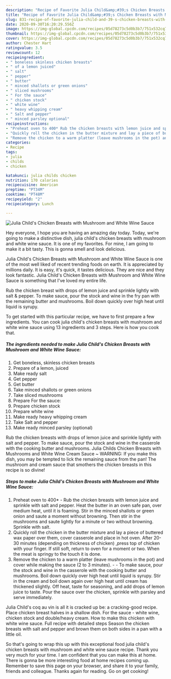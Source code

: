 ```yaml
---
description: "Recipe of Favorite Julia Child&amp;#39;s Chicken Breasts with Mushroom and White Wine Sauce"
title: "Recipe of Favorite Julia Child&amp;#39;s Chicken Breasts with Mushroom and White Wine Sauce"
slug: 831-recipe-of-favorite-julia-child-and-39-s-chicken-breasts-with-mushroom-and-white-wine-sauce
date: 2020-09-30T16:20:29.556Z
image: https://img-global.cpcdn.com/recipes/05d78273c5d0b3b7/751x532cq70/julia-childs-chicken-breasts-with-mushroom-and-white-wine-sauce-recipe-main-photo.jpg
thumbnail: https://img-global.cpcdn.com/recipes/05d78273c5d0b3b7/751x532cq70/julia-childs-chicken-breasts-with-mushroom-and-white-wine-sauce-recipe-main-photo.jpg
cover: https://img-global.cpcdn.com/recipes/05d78273c5d0b3b7/751x532cq70/julia-childs-chicken-breasts-with-mushroom-and-white-wine-sauce-recipe-main-photo.jpg
author: Chester Hart
ratingvalue: 3.5
reviewcount: 12
recipeingredient:
- " boneless skinless chicken breasts"
- " of a lemon juiced"
- " salt"
- " pepper"
- " butter"
- " minced shallots or green onions"
- " sliced mushrooms"
- " For the sauce"
- " chicken stock"
- " white wine"
- " heavy whipping cream"
- " Salt and pepper"
- " minced parsley optional"
recipeinstructions:
- "Preheat oven to 400* Rub the chicken breasts with lemon juice and sprinkle with salt and pepper. Heat the butter in an oven safe pan, over medium heat, until it is foaming. Stir in the minced shallots or green onion and saute a moment without browning. Then stir in the mushrooms and saute lightly for a minute or two without browning. Sprinkle with salt."
- "Quickly roll the chicken in the butter mixture and lay a piece of buttered wax paper over them, cover casserole and place in hot oven. After 20-30 minutes (depending on thickness of chicken) ,press top of chicken with your finger. If still soft, return to oven for a moment or two. When the meat is springy to the touch it is done."
- "Remove the chicken to a warm platter (leave mushrooms in the pot) and cover while making the sauce (2 to 3 minutes).  To make sauce, pour the stock and wine in the casserole with the cooking butter and mushrooms. Boil down quickly over high heat until liquid is syrupy. Stir in the cream and boil down again over high heat until cream has thickened slightly. Off heat, taste for seasoning, and add drops of lemon juice to taste. Pour the sauce over the chicken, sprinkle with parsley and serve immediately."
categories:
- Recipe
tags:
- julia
- childs
- chicken

katakunci: julia childs chicken 
nutrition: 170 calories
recipecuisine: American
preptime: "PT34M"
cooktime: "PT48M"
recipeyield: "2"
recipecategory: Lunch

---
```



![Julia Child&#39;s Chicken Breasts with Mushroom and White Wine Sauce](https://img-global.cpcdn.com/recipes/05d78273c5d0b3b7/751x532cq70/julia-childs-chicken-breasts-with-mushroom-and-white-wine-sauce-recipe-main-photo.jpg)

Hey everyone, I hope you are having an amazing day today. Today, we're going to make a distinctive dish, julia child&#39;s chicken breasts with mushroom and white wine sauce. It is one of my favorites. For mine, I am going to make it a bit tasty. This is gonna smell and look delicious.

Julia Child&#39;s Chicken Breasts with Mushroom and White Wine Sauce is one of the most well liked of recent trending foods on earth. It is appreciated by millions daily. It is easy, it's quick, it tastes delicious. They are nice and they look fantastic. Julia Child&#39;s Chicken Breasts with Mushroom and White Wine Sauce is something that I've loved my entire life.

Rub the chicken breast with drops of lemon juice and sprinkle lightly with salt &amp; pepper. To make sauce, pour the stock and wine in the fry pan with the remaining butter and mushrooms. Boil down quickly over high heat until liquid is syrupy.


To get started with this particular recipe, we have to first prepare a few ingredients. You can cook julia child&#39;s chicken breasts with mushroom and white wine sauce using 13 ingredients and 3 steps. Here is how you cook that.

<!--inarticleads1-->

##### The ingredients needed to make Julia Child&#39;s Chicken Breasts with Mushroom and White Wine Sauce:

1. Get  boneless, skinless chicken breasts
1. Prepare  of a lemon, juiced
1. Make ready  salt
1. Get  pepper
1. Get  butter
1. Take  minced shallots or green onions
1. Take  sliced mushrooms
1. Prepare  For the sauce:
1. Prepare  chicken stock
1. Prepare  white wine
1. Make ready  heavy whipping cream
1. Take  Salt and pepper
1. Make ready  minced parsley (optional)


Rub the chicken breasts with drops of lemon juice and sprinkle lightly with salt and pepper. To make sauce, pour the stock and wine in the casserole with the cooking butter and mushrooms. Julia Childs Chicken Breasts with Mushrooms and White Wine Cream Sauce ~ WARNING: If you make this dish, you may be tempted to lick the remaining sauce from the pan! The mushroom and cream sauce that smothers the chicken breasts in this recipe is so divine! 

<!--inarticleads2-->

##### Steps to make Julia Child&#39;s Chicken Breasts with Mushroom and White Wine Sauce:

1. Preheat oven to 400* - Rub the chicken breasts with lemon juice and sprinkle with salt and pepper. Heat the butter in an oven safe pan, over medium heat, until it is foaming. Stir in the minced shallots or green onion and saute a moment without browning. Then stir in the mushrooms and saute lightly for a minute or two without browning. Sprinkle with salt.
1. Quickly roll the chicken in the butter mixture and lay a piece of buttered wax paper over them, cover casserole and place in hot oven. After 20-30 minutes (depending on thickness of chicken) ,press top of chicken with your finger. If still soft, return to oven for a moment or two. When the meat is springy to the touch it is done.
1. Remove the chicken to a warm platter (leave mushrooms in the pot) and cover while making the sauce (2 to 3 minutes). -  - To make sauce, pour the stock and wine in the casserole with the cooking butter and mushrooms. Boil down quickly over high heat until liquid is syrupy. Stir in the cream and boil down again over high heat until cream has thickened slightly. Off heat, taste for seasoning, and add drops of lemon juice to taste. Pour the sauce over the chicken, sprinkle with parsley and serve immediately.


Julia Child&#39;s coq au vin is all it is cracked up be: a cracking-good recipe. Place chicken breast halves in a shallow dish. For the sauce - white wine, chicken stock and double/heavy cream. How to make this chicken with white wine sauce. Full recipe with detailed steps Season the chicken breasts with salt and pepper and brown them on both sides in a pan with a little oil. 

So that's going to wrap this up with this exceptional food julia child&#39;s chicken breasts with mushroom and white wine sauce recipe. Thank you very much for your time. I am confident that you can make this at home. There is gonna be more interesting food at home recipes coming up. Remember to save this page on your browser, and share it to your family, friends and colleague. Thanks again for reading. Go on get cooking!
